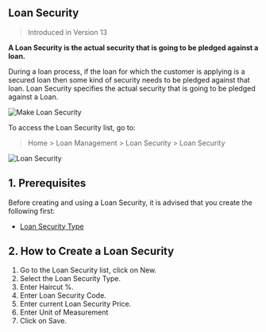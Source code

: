 ## Loan Security

> Introduced in Version 13

**A Loan Security is the actual security that is going to be pledged against a loan.**

During a loan process, if the loan for which the customer is applying is a secured loan then some kind of security needs to be pledged against that loan. Loan Security specifies the actual security that is going to be pledged against a Loan.

![Make Loan Security](https://docs.erpnext.com/files/loan-security-flow.png)

To access the Loan Security list, go to:

> Home > Loan Management > Loan Security > Loan Security

![Loan Security](https://docs.erpnext.com/files/loan-security.png)

## 1\. Prerequisites

Before creating and using a Loan Security, it is advised that you create the following first:

*   [Loan Security Type](https://docs.erpnext.com/docs/v13/user/manual/en/loan-management/loan-security-type)

## 2\. How to Create a Loan Security

1.  Go to the Loan Security list, click on New.
2.  Select the Loan Security Type.
3.  Enter Haircut %.
4.  Enter Loan Security Code.
5.  Enter current Loan Security Price.
6.  Enter Unit of Measurement
7.  Click on Save.